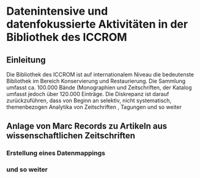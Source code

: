 # Datenintensive und datenfokussierte Aktivitäten in der Bibliothek des ICCROM

## Einleitung

Die Bibliothek des ICCROM ist auf internationalem Niveau die bedeutenste Bibliothek im Bereich Konservierung und Restaurierung. Die Sammlung umfasst ca. 100.000 Bände (Monographien und Zeitschriften, der Katalog umfasst jedoch über 120.000 Einträge. Die Diskrepanz ist darauf zurückzuführen, dass von Beginn an selektiv, nicht systematisch, themenbezogen Analytika von Zeitschriften , Tagungen und so weiter 

## Anlage von Marc Records zu Artikeln aus wissenschaftlichen Zeitschriften

### Erstellung eines Datenmappings

### und so weiter
